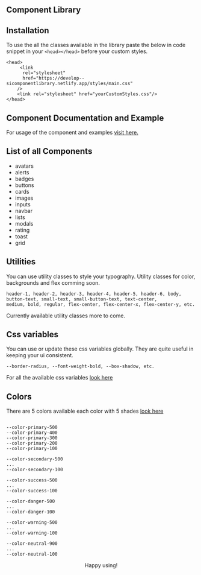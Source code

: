 ## Component Library

## Installation

To use the all the classes available in the library paste the below in code snippet in your `<head></head>` before your custom styles.

```
<head>
     <link
      rel="stylesheet"
      href="https://develop--sicomponentlibrary.netlify.app/styles/main.css"
    />
    <link rel="stylesheet" href="yourCustomStyles.css"/>
</head>
```

## Component Documentation and Example

For usage of the component and examples [visit here.](https://develop--sicomponentlibrary.netlify.app/)

## List of all Components

<ul class="aside-nav-items">
    <li>avatars</li>
    <li>alerts</li>
    <li>badges</li>
    <li>buttons</li>
    <li>cards</li>
    <li>images</li>
    <li>inputs</li>
    <li>navbar</li>
    <li>lists</li>
    <li>modals</li>
    <li>rating</li>
    <li>toast</li>
    <li>grid</li>
    <!-- Todo add p1 components here before submission -->
</ul>

## Utilities

You can use utility classes to style your typography.
Utility classes for color, backgrounds and flex comming soon.

```
header-1, header-2, header-3, header-4, header-5, header-6, body, button-text, small-text, small-button-text, text-center,
medium, bold, regular, flex-center, flex-center-x, flex-center-y, etc.
```

Currently available utility classes more to come.

## Css variables

You can use or update these css variables globally. They are quite useful in keeping your ui consistent.

```
--border-radius, --font-weight-bold, --box-shadow, etc.
```

For all the available css variables [look here](https://github.com/yash9263/component-library/blob/develop/styles/base/root.css)

## Colors

There are 5 colors available each color with 5 shades [look here](https://github.com/yash9263/component-library/blob/develop/styles/base/root.css)

```

--color-primary-500
--color-primary-400
--color-primary-300
--color-primary-200
--color-primary-100

--color-secondary-500
...
--color-secondary-100

--color-success-500
...
--color-success-100

--color-danger-500
...
--color-danger-100

--color-warning-500
...
--color-warning-100

--color-neutral-900
...
--color-neutral-100

```

<div align='center'>Happy using!</div>
